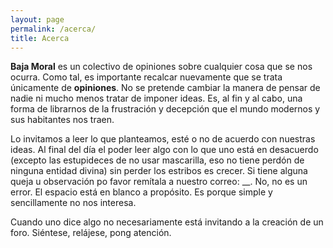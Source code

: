 ```yaml
---
layout: page
permalink: /acerca/
title: Acerca
---
```


**Baja Moral** es un colectivo de opiniones sobre cualquier cosa que se nos ocurra. Como tal, es importante recalcar nuevamente que se trata únicamente de **opiniones**. No se pretende cambiar la manera de pensar de nadie ni mucho menos tratar de imponer ideas. Es, al fin y al cabo, una forma de librarnos de la frustración y decepción que el mundo modernos y sus habitantes nos traen.

Lo invitamos a leer lo que planteamos, esté o no de acuerdo con nuestras ideas. Al final del día el poder leer algo con lo que uno está en desacuerdo (excepto las estupideces de no usar mascarilla, eso no tiene perdón de ninguna entidad divina) sin perder los estribos es crecer. Si tiene alguna queja u observación po favor remítala a nuestro correo: __. No, no es un error. El espacio está en blanco a propósito. Es porque simple y sencillamente no nos interesa.

Cuando uno dice algo no necesariamente está invitando a la creación de un foro. Siéntese, relájese, pong atención. 